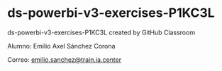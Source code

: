 # ds-powerbi-v3-exercises-P1KC3L
ds-powerbi-v3-exercises-P1KC3L created by GitHub Classroom

Alumno: Emilio Axel Sánchez Corona

Correo: emilio.sanchez@train.ia.center
